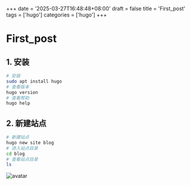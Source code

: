 +++
date = '2025-03-27T16:48:48+08:00'
draft = false
title = 'First_post'
tags = ['hugo']
categories = ['hugo']
+++

# First_post
## 1. 安装
```bash
# 安装
sudo apt install hugo
# 查看版本
hugo version
# 查看帮助
hugo help
```
## 2. 新建站点
```bash
# 新建站点
hugo new site blog
# 进入站点目录
cd blog
# 查看站点目录
ls
```

![avatar](/blog/images/avatar.png)
